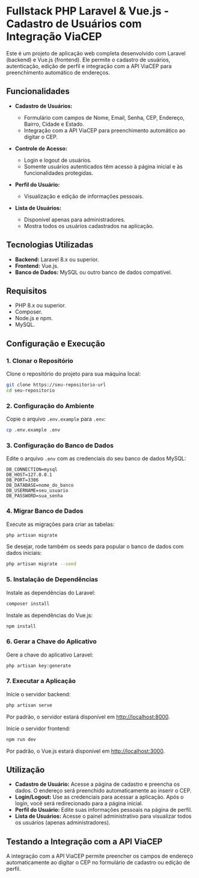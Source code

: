 # Fullstack PHP Laravel & Vue.js - Cadastro de Usuários com Integração ViaCEP

Este é um projeto de aplicação web completa desenvolvido com Laravel (backend) e Vue.js (frontend). Ele permite o cadastro de usuários, autenticação, edição de perfil e integração com a API ViaCEP para preenchimento automático de endereços.

## Funcionalidades
- **Cadastro de Usuários:**
  - Formulário com campos de Nome, Email, Senha, CEP, Endereço, Bairro, Cidade e Estado.
  - Integração com a API ViaCEP para preenchimento automático ao digitar o CEP.

- **Controle de Acesso:**
  - Login e logout de usuários.
  - Somente usuários autenticados têm acesso à página inicial e às funcionalidades protegidas.

- **Perfil do Usuário:**
  - Visualização e edição de informações pessoais.

- **Lista de Usuários:**
  - Disponível apenas para administradores.
  - Mostra todos os usuários cadastrados na aplicação.

## Tecnologias Utilizadas
- **Backend:** Laravel 8.x ou superior.
- **Frontend:** Vue.js.
- **Banco de Dados:** MySQL ou outro banco de dados compatível.

## Requisitos
- PHP 8.x ou superior.
- Composer.
- Node.js e npm.
- MySQL.

## Configuração e Execução

### 1. Clonar o Repositório
Clone o repositório do projeto para sua máquina local:
```bash
git clone https://seu-repositorio-url
cd seu-repositorio
```

### 2. Configuração do Ambiente
Copie o arquivo `.env.example` para `.env`:
```bash
cp .env.example .env
```

### 3. Configuração do Banco de Dados
Edite o arquivo `.env` com as credenciais do seu banco de dados MySQL:
```
DB_CONNECTION=mysql
DB_HOST=127.0.0.1
DB_PORT=3306
DB_DATABASE=nome_do_banco
DB_USERNAME=seu_usuario
DB_PASSWORD=sua_senha
```

### 4. Migrar Banco de Dados
Execute as migrações para criar as tabelas:
```bash
php artisan migrate
```
Se desejar, rode também os seeds para popular o banco de dados com dados iniciais:
```bash
php artisan migrate --seed
```

### 5. Instalação de Dependências
Instale as dependências do Laravel:
```bash
composer install
```
Instale as dependências do Vue.js:
```bash
npm install
```

### 6. Gerar a Chave do Aplicativo
Gere a chave do aplicativo Laravel:
```bash
php artisan key:generate
```

### 7. Executar a Aplicação
Inicie o servidor backend:
```bash
php artisan serve
```
Por padrão, o servidor estará disponível em [http://localhost:8000](http://localhost:8000).

Inicie o servidor frontend:
```bash
npm run dev
```
Por padrão, o Vue.js estará disponível em [http://localhost:3000](http://localhost:3000).

## Utilização
- **Cadastro de Usuário:** Acesse a página de cadastro e preencha os dados. O endereço será preenchido automaticamente ao inserir o CEP.
- **Login/Logout:** Use as credenciais para acessar a aplicação. Após o login, você será redirecionado para a página inicial.
- **Perfil do Usuário:** Edite suas informações pessoais na página de perfil.
- **Lista de Usuários:** Acesse o painel administrativo para visualizar todos os usuários (apenas administradores).

## Testando a Integração com a API ViaCEP
A integração com a API ViaCEP permite preencher os campos de endereço automaticamente ao digitar o CEP no formulário de cadastro ou edição de perfil.

